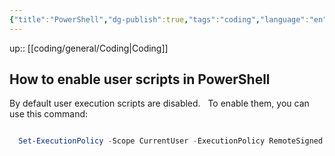 ```yaml
---
{"title":"PowerShell","dg-publish":true,"tags":"coding","language":"en","permalink":"/coding/power-shell/","dgPassFrontmatter":true}
---
```


up:: [[coding/general/Coding\|Coding]]

## How to enable user scripts in PowerShell

By default user execution scripts are disabled.  
To enable them, you can use this command:

```PowerShell

  Set-ExecutionPolicy -Scope CurrentUser -ExecutionPolicy RemoteSigned

```
